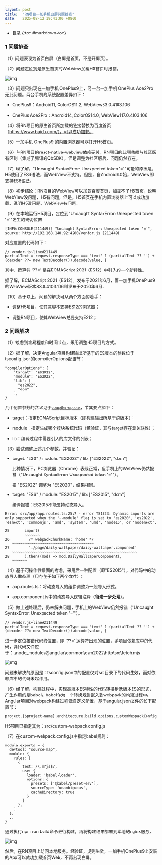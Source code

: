 ```yaml
---
layout: post
title:  "RN项目一加手机白屏问题排查"
date:   2025-08-12 19:41:00 +0800
---
```


* 目录
{:toc #markdown-toc}

### 1 问题排查

（1）问题表现为首页白屏（白屏是首页，不是开屏页）。

（2）问题定位到是原生首页的WebView加载H5首页时报错。

![img](../../../assets/oneplus-phone-white-screen/1.png)

（3）问题只出现在一加手机 OnePlus9上，另一台一加手机 OnePlus Ace2Pro无此问题。两台手机的系统配置差异如下：

- OnePlus9：Android11, ColorOS11.2, WebView83.0.4103.106

- OnePlus Ace2Pro：Android14, ColorOS14.0, WebView117.0.4103.106

（4）将RN项目的原生首页所加载的链接替换为百度首页（https://www.baidu.com/），可以成功加载。

（5）一加手机 OnePlus9 的内置浏览器可以打开H5首页。

（6）与RN项目的react-native-webview依赖无关，RN项目的此项依赖与社区版有区别（集成了腾讯的QbSDK），但是调整为社区版后，问题仍然存在。

（7）经了解，"Uncaught SyntaxError: Unexpected token '='"可能的原因是，H5使用了ES6语法，而WebView不支持。但是，自Android6.0始，WebView即支持ES6语法。

（8）初步结论：RN项目的WebView可以加载百度首页，加载不了H5首页，说明WebView没问题，H5有问题。但是，H5首页在手机内置浏览器上可以成功加载，说明H5没问题，WebView有问题。

（9）在本地运行H5项目，定位到"Uncaught SyntaxError: Unexpected token '='"发生的确切位置：

```
[INFO:CONSOLE(211449)] "Uncaught SyntaxError: Unexpected token '='", source: http://192.168.140.92:4200/vendor.js (211449)
```

对应位置的代码如下：

```
// vendor.js~line#211449
partialText = request.responseType === 'text' ? (partialText ?? '') + (decoder ??= new TextDecoder()).decode(value, {
```

其中，运算符 '??=' 是在ECMAScript 2021（ES12）中引入的一个新特性。

据了解，ECMAScript 2021（ES12），发布于2021年6月，而一加手机OnePlus9的WebView版本83.0.4103.106则发布于2020年6月。

（10）基于以上，问题的解决可从两个方面的着手：

- 调整H5项目，使其兼容不支持ES12的浏览器；

- 调整RN项目，使其WebView总是支持ES12；

### 2 问题解决

（1）考虑到难易程度和时间节点，采用调整H5项目的方式。

（2）据了解，决定Angular项目构建输出所基于的ES版本的参数位于tsconfig.json的compilerOptions配置节：

```
"compilerOptions": {
    "target": "ES2022",
    "module": "ES2022",
    "lib": [
      "es2022",
      "dom"
    ],
}
```

几个配置参数的含义见于[<u><span class="15"><font face="Calibri">compiler-options</font></span></u>](https://www.tslang.cn/docs/handbook/compiler-options.html)，节其要点如下：

- target：指定ECMAScript目标版本（即构建输出所基于的版本）；

- module：指定生成哪个模块系统代码（经验证，其与target存在着关联性）；

- lib：编译过程中需要引入的库文件的列表；

（3）尝试调整上述几个参数，并验证：

- target: "ES6" / module: "ES2022" / lib: ["ES2022", "dom"]

  此种情况下，PC浏览器（Chrome）表现正常，但手机上的WebView仍然报错（"Uncaught SyntaxError: Unexpected token '='"）。

  把 "ES2022" 调整为 "ES2020"，结果相同。

- target: "ES6" / module: "ES2015" / lib: ["ES2015", "dom"]

  编译报错：ES2015不能支持动态导入。

```
Error: src/app/app.routes.ts:25:7 - error TS1323: Dynamic imports are only supported when the '--module' flag is set to 'es2020', 'es2022', 'esnext', 'commonjs', 'amd', 'system', 'umd', 'node16', or 'nodenext'.

25       import(
         ~~~~~~~
26         /* webpackChunkName: 'home' */
   ~~~~~~~~~~~~~~~~~~~~~~~~~~~~~~~~~~~~~~
27         './page/daily-wallpaper/daily-wallpaper.component'
   ~~~~~~~~~~~~~~~~~~~~~~~~~~~~~~~~~~~~~~~~~~~~~~~~~~~~~~~~~~
28       ).then((mod) => mod.DailyWallpaperComponent),
   ~~~~~~~
```

（4）基于可操作性层面的考虑，采用后一种配置（即"ES2015"），对代码中的动态导入做处理（只存在于如下两个文件）：

- app.routes.ts：将动态导入的组件调整为一般导入形式。

- app.component.ts中的动态导入逻辑注释（**待进一步处理**）。

（5）做上述处理后，仍未解决问题，手机上的WebView仍然报错（"Uncaught SyntaxError: Unexpected token '='"）。

```
// vendor.js~line#211449
partialText = request.responseType === 'text' ? (partialText ?? '') + (decoder ??= new TextDecoder()).decode(value, {
```

进一步定位报错代码的位置，即 '??=' 运算符出现的位置，系项目依赖库中的代码，其代码文件位于：.\node_modules\@angular\common\esm2022\http\src\fetch.mjs

![img](../../../assets/oneplus-phone-white-screen/2.png)

问题未解决的原因是：tsconfig.json中的配置仅对src目录下的代码生效，而对依赖库中的代码未起作用。

（6）经了解，构建过程中，实现高版本ES特性的代码转换到低版本ES的形式，产生作用的是babel。babel作为一个转换规则嵌入到webpack的构建过程中。Angular项目对webpack构建过程做自定义配置，基于angular.json文件的如下配置节：

```
project.{$project-name}.architecture.build.options.customWebpackConfig
```

H5项目已指定其为：src/custom-webpack.config.js

（7）在custom-webpack.config.js中指定babel规则：

```
module.exports = {
  devtool: "source-map",
  module: {
    rules: [
      {
        test: /\.m?js$/,
        use: {
          loader: 'babel-loader',
          options: {
            presets: ['@babel/preset-env'],
            sourceType: 'unambiguous',
            cacheDirectory: true
          }
        }
      },
    ]
  },
  ...
}
```

通过执行npm run build命令进行构建，再将构建结果部署到本地的nginx服务，

![img](../../../assets/oneplus-phone-white-screen/3.png)

然后，在RN项目上访问本地服务。经验证，规则生效，一加手机OnePlus9上安装的App可以成功加载首页Web，不再出现白屏。
